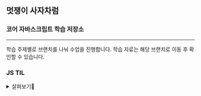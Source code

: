 ## 멋쟁이 사자차럼

### 코어 자바스크립트 학습 저장소

---

학습 주제별로 브랜치를 나눠 수업을 진행합니다.
학습 자료는 해당 브랜치로 이동 후 확인할 수 있습니다.


### JS TIL
<details>
<summary>살펴보기👀</summary>

  [한 눈에 보기](https://www.notion.so/Today-I-Learned-739d5f35042f45438f7bc24b0c4ea74c)

<details>
<summary>1주차</summary>
  
* [조건문,연산자](https://www.notion.so/2024-11-01-JS-13494f7c749f80ef811ed19dcad8d2c9)
</details>

<details>
<summary>2주차</summary>
  
* [병합연산자,반복문](https://www.notion.so/2024-11-04-JS-13494f7c749f806c826cc77bccd876e2)
* [querySelector](https://www.notion.so/querySelector-querySelectorAll-13594f7c749f80d78eaef36583b132c1)
* [함수와 배열](https://www.notion.so/24-11-06-13694f7c749f8047917cc8af1a1eb7fe)
* [재귀](https://www.notion.so/24-11-07-13794f7c749f80f39f14f87dbde74fd2)
* [객체](https://www.notion.so/24-11-07-13794f7c749f80f9956ee044e539db2e)
* [함수 종류 feat.this](https://www.notion.so/13794f7c749f80228619c8596b3d2859)
* [객체 복사](https://www.notion.so/24-11-08-13894f7c749f807c824ee5fd1c745641)
* [가비지컬렉터](https://www.notion.so/24-11-09-13994f7c749f8080844fc121914849ad)
* [this란](https://www.notion.so/this-24-11-09-13994f7c749f80a8817be371fd9f217a)
* [상속,프토토타입](https://www.notion.so/24-11-09-13994f7c749f802f878be57e4e6f7088)
</details>

<details>
<summary>3주차</summary>

* [객체지향, 함수형 프로그래밍](https://www.notion.so/24-11-11-13c94f7c749f80349b1fe858fe5c2e8d)
* [클로저](https://www.notion.so/24-11-12-13c94f7c749f807589f9ce0fba521fcb)
* [Math](https://www.notion.so/Math-24-11-13-13d94f7c749f80009249f07334cc6f95)
* [String](https://www.notion.so/String-24-11-13-13d94f7c749f80138b94f1da6ba3d189)
* [Array](https://www.notion.so/Array-24-11-13-13d94f7c749f80889900f52084469eb3)
* [Iterable, Iterator](https://www.notion.so/Iterable-Iterator-24-11-13-13d94f7c749f80999877f594132fb0e1)
* [try, catch](https://www.notion.so/try-catch-24-11-14-13e94f7c749f8085889ad933403189ff)
* [attributes, properties](https://www.notion.so/attributes-properties-24-11-14-13e94f7c749f804599a6c188499610e9)
* [DOM 메서드](https://www.notion.so/DOM-Method-24-11-15-13f94f7c749f80c594c0ec55c7198072)
* [event핸들링](https://www.notion.so/event-handling-24-11-16-14094f7c749f805da21bd46d46eb8a52)
</details>

<details>
<summary>4주차</summary>
  
* [Debounce, Throttling](https://www.notion.so/Debounce-Throwthling-24-11-18-14294f7c749f80a6b0e9ebf09a7676ab)
* [Bubbling, Capturing](https://www.notion.so/Bubbling-Capturing-24-11-18-14294f7c749f8010b2f4e76500e005e8)
* [Event Delegation](https://www.notion.so/Event-Delegation-24-11-19-14394f7c749f80a2a22cee809a2e99bc)
* [Claculator](https://www.notion.so/Claculator-24-11-20-14494f7c749f806bb77cf07a826a74b9)
* [Promise](https://www.notion.so/Promise-24-11-21-14594f7c749f80cbb51fcc8cae6ee6f7)
* [async, await](https://www.notion.so/async-await-24-11-22-14694f7c749f801b8742c60150daa743)
* 
</details>


</details>
